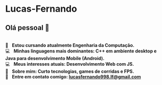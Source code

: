 # Lucas-Fernando

## Olá pessoal 👋

 <br/> :book: &nbsp; **Estou cursando atualmente Engenharia da Computação.**
 <br/> :computer: &nbsp; **Minhas linguagens mais dominantes: C++ em ambiente desktop e Java para desenvolvimento Mobile (Android).**
 <br/> :computer: &nbsp; **Meus interesses atuais: Desenvolvimento Web com JS.**
 <br/> 💬  &nbsp; **Sobre mim: Curto tecnologias, games de corridas e FPS.**
 <br/> :email: &nbsp; **Entre em contato comigo: lucasfernando998.lf@gmail.com**
